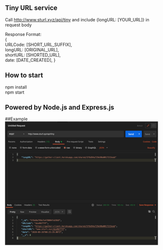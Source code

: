 ## Tiny URL service
Call http://www.sturl.xyz/api/tiny and include {longURL: [YOUR_URL]} in request body <br/>

Response Format: <br/>
{ <br/>
   URLCode: [SHORT_URL_SUFFIX], <br/>
   longURL: [ORIGINAL_URL], <br/>
   shortURL: [SHORTED_URL], <br/>
   date: [DATE_CREATED],
}

## How to start
npm install <br/>
npm start

## Powered by Node.js and Express.js

##Example
<img src= './images/Screen Shot 2020-09-25 at 8.27.25 PM.png'/>